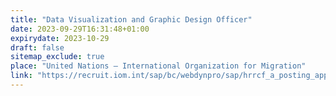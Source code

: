 ```yaml
---
title: "Data Visualization and Graphic Design Officer"
date: 2023-09-29T16:31:48+01:00
expirydate: 2023-10-29
draft: false
sitemap_exclude: true
place: "United Nations – International Organization for Migration"
link: "https://recruit.iom.int/sap/bc/webdynpro/sap/hrrcf_a_posting_apply?PARAM=cG9zdF9pbnN0X2d1aWQ9MDAwRDNBQUE5N0RDMUVERTk0RjJGNDEyODI2MEMxMjkmY2FuZF90eXBlPUVYVA%3d%3d&sap-wd-configid=ZHRRCF_A_POSTING_APPLY&sap-theme=iom_corbu&sap-client=100&sap-language=EN#"
---
```

